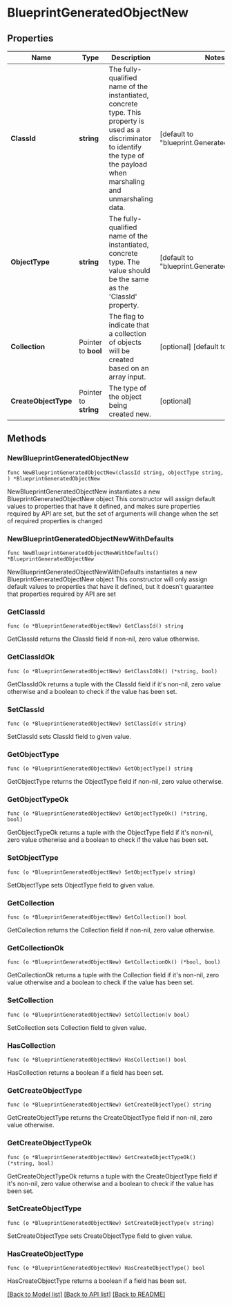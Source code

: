 # BlueprintGeneratedObjectNew

## Properties

Name | Type | Description | Notes
------------ | ------------- | ------------- | -------------
**ClassId** | **string** | The fully-qualified name of the instantiated, concrete type. This property is used as a discriminator to identify the type of the payload when marshaling and unmarshaling data. | [default to "blueprint.GeneratedObjectNew"]
**ObjectType** | **string** | The fully-qualified name of the instantiated, concrete type. The value should be the same as the &#39;ClassId&#39; property. | [default to "blueprint.GeneratedObjectNew"]
**Collection** | Pointer to **bool** | The flag to indicate that a collection of objects will be created based on an array input. | [optional] [default to false]
**CreateObjectType** | Pointer to **string** | The type of the object being created new. | [optional] 

## Methods

### NewBlueprintGeneratedObjectNew

`func NewBlueprintGeneratedObjectNew(classId string, objectType string, ) *BlueprintGeneratedObjectNew`

NewBlueprintGeneratedObjectNew instantiates a new BlueprintGeneratedObjectNew object
This constructor will assign default values to properties that have it defined,
and makes sure properties required by API are set, but the set of arguments
will change when the set of required properties is changed

### NewBlueprintGeneratedObjectNewWithDefaults

`func NewBlueprintGeneratedObjectNewWithDefaults() *BlueprintGeneratedObjectNew`

NewBlueprintGeneratedObjectNewWithDefaults instantiates a new BlueprintGeneratedObjectNew object
This constructor will only assign default values to properties that have it defined,
but it doesn't guarantee that properties required by API are set

### GetClassId

`func (o *BlueprintGeneratedObjectNew) GetClassId() string`

GetClassId returns the ClassId field if non-nil, zero value otherwise.

### GetClassIdOk

`func (o *BlueprintGeneratedObjectNew) GetClassIdOk() (*string, bool)`

GetClassIdOk returns a tuple with the ClassId field if it's non-nil, zero value otherwise
and a boolean to check if the value has been set.

### SetClassId

`func (o *BlueprintGeneratedObjectNew) SetClassId(v string)`

SetClassId sets ClassId field to given value.


### GetObjectType

`func (o *BlueprintGeneratedObjectNew) GetObjectType() string`

GetObjectType returns the ObjectType field if non-nil, zero value otherwise.

### GetObjectTypeOk

`func (o *BlueprintGeneratedObjectNew) GetObjectTypeOk() (*string, bool)`

GetObjectTypeOk returns a tuple with the ObjectType field if it's non-nil, zero value otherwise
and a boolean to check if the value has been set.

### SetObjectType

`func (o *BlueprintGeneratedObjectNew) SetObjectType(v string)`

SetObjectType sets ObjectType field to given value.


### GetCollection

`func (o *BlueprintGeneratedObjectNew) GetCollection() bool`

GetCollection returns the Collection field if non-nil, zero value otherwise.

### GetCollectionOk

`func (o *BlueprintGeneratedObjectNew) GetCollectionOk() (*bool, bool)`

GetCollectionOk returns a tuple with the Collection field if it's non-nil, zero value otherwise
and a boolean to check if the value has been set.

### SetCollection

`func (o *BlueprintGeneratedObjectNew) SetCollection(v bool)`

SetCollection sets Collection field to given value.

### HasCollection

`func (o *BlueprintGeneratedObjectNew) HasCollection() bool`

HasCollection returns a boolean if a field has been set.

### GetCreateObjectType

`func (o *BlueprintGeneratedObjectNew) GetCreateObjectType() string`

GetCreateObjectType returns the CreateObjectType field if non-nil, zero value otherwise.

### GetCreateObjectTypeOk

`func (o *BlueprintGeneratedObjectNew) GetCreateObjectTypeOk() (*string, bool)`

GetCreateObjectTypeOk returns a tuple with the CreateObjectType field if it's non-nil, zero value otherwise
and a boolean to check if the value has been set.

### SetCreateObjectType

`func (o *BlueprintGeneratedObjectNew) SetCreateObjectType(v string)`

SetCreateObjectType sets CreateObjectType field to given value.

### HasCreateObjectType

`func (o *BlueprintGeneratedObjectNew) HasCreateObjectType() bool`

HasCreateObjectType returns a boolean if a field has been set.


[[Back to Model list]](../README.md#documentation-for-models) [[Back to API list]](../README.md#documentation-for-api-endpoints) [[Back to README]](../README.md)


